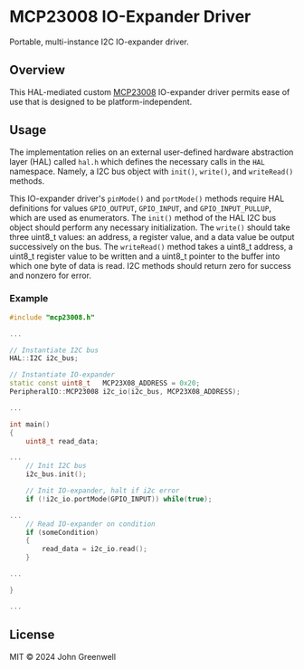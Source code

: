 # MCP23008 IO-Expander Driver

Portable, multi-instance I2C IO-expander driver.

## Overview

This HAL-mediated custom [MCP23008](https://www.digikey.com/en/products/detail/microchip-technology/MCP23008T-E-SO/739286) IO-expander driver permits ease of use that is designed to be platform-independent.

## Usage

The implementation relies on an external user-defined hardware abstraction layer (HAL) called `hal.h` which defines the necessary calls in the `HAL` namespace. Namely, a I2C bus object with `init()`, `write()`, and `writeRead()` methods.

This IO-expander driver's `pinMode()` and `portMode()` methods require HAL definitions for values `GPIO_OUTPUT`, `GPIO_INPUT`, and `GPIO_INPUT_PULLUP`, which are used as enumerators. The `init()` method of the HAL I2C bus object should perform any necessary initialization. The `write()` should take three uint8_t values: an address, a register value, and a data value be output successively on the bus. The `writeRead()` method takes a uint8_t address, a uint8_t register value to be written and a uint8_t pointer to the buffer into which one byte of data is read. I2C methods should return zero for success and nonzero for error.

### Example

```cpp
#include "mcp23008.h"

...

// Instantiate I2C bus
HAL::I2C i2c_bus;

// Instantiate IO-expander
static const uint8_t   MCP23X08_ADDRESS = 0x20;
PeripheralIO::MCP23008 i2c_io(i2c_bus, MCP23X08_ADDRESS);

...

int main()
{
    uint8_t read_data;

...
    // Init I2C bus
    i2c_bus.init();

    // Init IO-expander, halt if i2c error
    if (!i2c_io.portMode(GPIO_INPUT)) while(true);

...
    // Read IO-expander on condition
    if (someCondition)
    {
        read_data = i2c_io.read();
    }

...

}

...
```

## License

MIT © 2024 John Greenwell